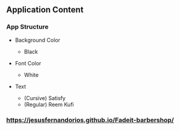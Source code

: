 ## Application Content

### App Structure
 * Background Color
    * Black

 * Font Color
    * White

 * Text
    * (Cursive) Satisfy
    * (Regular) Reem Kufi


### https://jesusfernandorios.github.io/Fadeit-barbershop/
